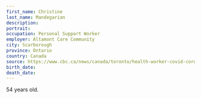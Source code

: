 ```yaml
---
first_name: Christine
last_name: Mandegarian
description: 
portrait: 
occupation: Personal Support Worker
employer: Altamont Care Community
city: Scarborough
province: Ontario
country: Canada
source: https://www.cbc.ca/news/canada/toronto/health-worker-covid-coronavirus-death-1.5536183
birth_date: 
death_date: 
---
```


54 years old.